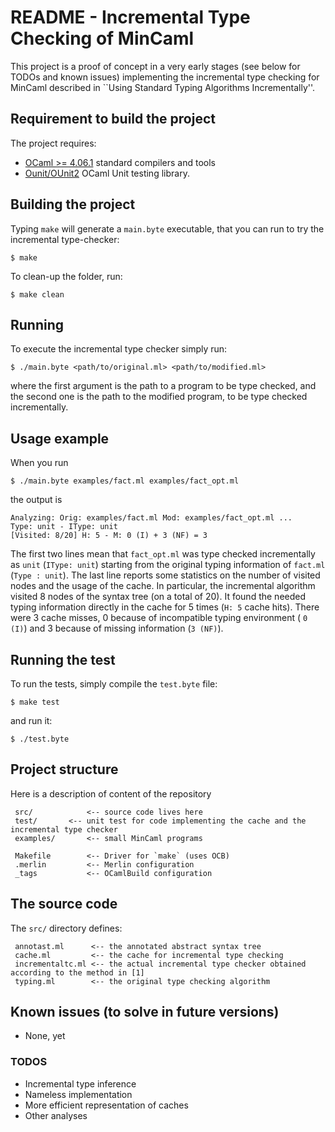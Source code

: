 # README - Incremental Type Checking of MinCaml

This project is a proof of concept in a very early stages (see below
for TODOs and known issues) implementing the incremental type checking for MinCaml
described in ``Using Standard Typing Algorithms Incrementally''.

## Requirement to build the project #

The project requires:

- [OCaml >= 4.06.1](http://www.ocaml.org/) standard compilers and tools
- [Ounit/OUnit2](http://ounit.forge.ocamlcore.org/) OCaml Unit testing library.

## Building the project #
Typing `make` will generate a `main.byte` executable, that you can run to try the incremental type-checker:
```
$ make
```

To clean-up the folder, run:
```
$ make clean
```

## Running #
To execute the incremental type checker simply run:
```
$ ./main.byte <path/to/original.ml> <path/to/modified.ml>
```
where the first argument is the path to a program to be type checked, and the second
one is the path to the modified program, to be type checked incrementally.

## Usage example

When you run
```
$ ./main.byte examples/fact.ml examples/fact_opt.ml
```
the output is
```
Analyzing: Orig: examples/fact.ml Mod: examples/fact_opt.ml ...
Type: unit - IType: unit
[Visited: 8/20] H: 5 - M: 0 (I) + 3 (NF) = 3
```
The first two lines mean that ``fact_opt.ml`` was type checked incrementally as ``unit`` (``IType: unit``) starting
from the original typing information of ``fact.ml`` (``Type : unit``).
The last line reports some statistics on the number of visited nodes and the usage of the cache.
In particular, the incremental algorithm visited 8 nodes of the syntax tree (on a total of 20).
It found the needed typing information directly in the cache for 5 times (``H: 5`` cache hits).
There were 3 cache misses, 0 because of incompatible typing environment ( ``0 (I)``) and 3 because of missing information
(``3 (NF)``).

## Running the test #
To run the tests, simply compile the `test.byte` file:
```
$ make test
```
and run it:
```
$ ./test.byte
```

## Project structure #

Here is a description of content of the repository

     src/            <-- source code lives here
     test/	     <-- unit test for code implementing the cache and the incremental type checker
     examples/       <-- small MinCaml programs

     Makefile        <-- Driver for `make` (uses OCB)
     .merlin         <-- Merlin configuration
     _tags           <-- OCamlBuild configuration

## The source code

The `src/` directory defines:

     annotast.ml      <-- the annotated abstract syntax tree
     cache.ml         <-- the cache for incremental type checking
     incrementaltc.ml <-- the actual incremental type checker obtained according to the method in [1]
     typing.ml        <-- the original type checking algorithm

## Known issues (to solve in future versions) #
- None, yet

### TODOS #
- Incremental type inference
- Nameless implementation
- More efficient representation of caches
- Other analyses
